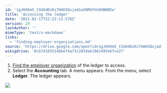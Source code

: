 ```yaml
---
id: '1gJHX6m5_tSU6dDiKs7HAH3Qxjad1wSNRUtHsDHBW8Ew'
title: 'Accessing the ledger'
date: '2021-02-17T22:23:12.576Z'
version: 29
lastAuthor: ''
mimeType: 'text/x-markdown'
links:
  - 'finding-employer-organizations.md'
source: 'https://drive.google.com/open?id=1gJHX6m5_tSU6dDiKs7HAH3Qxjad1wSNRUtHsDHBW8Ew'
wikigdrive: '8cb7d1655146bef4a73c283dab1861495e6fce27'
---
```

1. [Find the employer organization](finding-employer-organizations.md) of the ledger to access.
2. Select the <strong>Accounting</strong> tab. A menu appears. From the menu, select <strong>Ledger</strong>. The ledger appears.

![](../accessing-the-ledger.assets/0ee37a67cc05499d049c353976a231c0.png)
